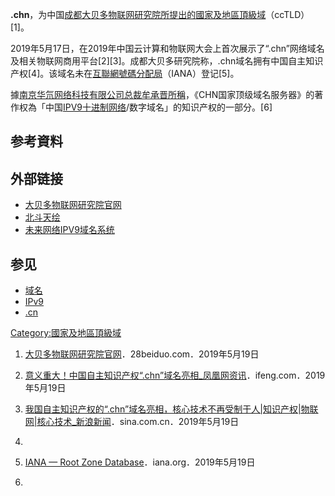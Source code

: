 **.chn**，为中国[成都大贝多物联网研究院所提出的](https://zh.wikipedia.org/wiki/成都大贝多物联网研究院 "wikilink")[國家及地區頂級域](https://zh.wikipedia.org/wiki/國家及地區頂級域 "wikilink")（ccTLD）\[1\]。

2019年5月17日，在2019年中国云计算和物联网大会上首次展示了“.chn”网络域名及相关物联网商用平台\[2\]\[3\]。成都大贝多研究院称，.chn域名拥有中国自主知识产权\[4\]。该域名未在[互聯網號碼分配局](https://zh.wikipedia.org/wiki/互聯網號碼分配局 "wikilink")（IANA）登记\[5\]。

據[南京华氘网络科技有限公司总裁](https://zh.wikipedia.org/wiki/南京华氘网络科技有限公司 "wikilink")[牟承晋所稱](https://zh.wikipedia.org/wiki/牟承晋 "wikilink")，《CHN国家顶级域名服务器》的著作权為「中国[IPV9十进制网络](../Page/IPv9.md "wikilink")/数字域名」的知识产权的一部分。\[6\]

## 参考資料

## 外部链接

  - [大贝多物联网研究院官网](http://www.28beiduo.com/)
  - [北斗天绘](http://www.zjbdth.com/home)
  - [未来网络IPV9域名系统](http://v9.zjbdth.com:81/domain/home)

## 参见

  - [域名](../Page/域名.md "wikilink")
  - [IPv9](../Page/IPv9.md "wikilink")
  - [.cn](../Page/.cn.md "wikilink")

[Category:國家及地區頂級域](https://zh.wikipedia.org/wiki/Category:國家及地區頂級域 "wikilink")

1.  [大贝多物联网研究院官网](http://www.28beiduo.com/)．28beiduo.com．2019年5月19日

2.  [意义重大！中国自主知识产权“.chn”域名亮相_凤凰网资讯](https://news.ifeng.com/c/7mll6Tsujsu)．ifeng.com．2019年5月19日

3.  [我国自主知识产权的“.chn”域名亮相，核心技术不再受制于人|知识产权|物联网|核心技术_新浪新闻](https://news.sina.com.cn/o/2019-05-17/doc-ihvhiews2515634.shtml)．sina.com.cn．2019年5月19日

4.
5.  [IANA — Root Zone Database](https://www.iana.org/domains/root/db)．iana.org．2019年5月19日

6.